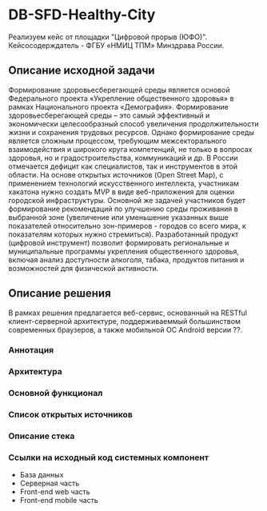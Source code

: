 # DB-SFD-Healthy-City
Реализуем кейс от площадки "Цифровой прорыв (ЮФО)".
Кейсосодерждатель - ФГБУ «НМИЦ ТПМ» Минздрава России.

## Описание исходной задачи
Формирование здоровьесберегающей среды является основой Федерального проекта «Укрепление общественного здоровья» в рамках Национального проекта «Демография». Формирование здоровьесберегающей среды – это самый эффективный и экономически целесообразный способ увеличения продолжительности жизни и сохранения трудовых ресурсов. Однако формирование среды является сложным процессом, требующим межсекторального взаимодействия и широкого круга компетенций, не только в вопросах здоровья, но и градостроительства, коммуникаций и др. В России отмечается дефицит как специалистов, так и инструментов в этой области. 
На основе открытых источников (Open Street Map), с применением технологий искусственного интеллекта, участникам хакатона нужно создать MVP в виде веб-приложения для оценки городской инфраструктуры. 
Основной же задачей участников будет формирование рекомендаций по улучшению среды проживания в выбранной зоне (увеличение или уменьшение указанных выше показателей относительно зон-примеров - городов со всего мира, к показателям которых нужно стремиться).  Разработанный продукт (цифровой инструмент) позволит формировать региональные и муниципальные программы укрепления общественного здоровья, включая анализ доступности алкоголя, табака, продуктов питания и возможностей для физической активности.

## Описание решения
В рамках решения предлагается веб-сервис, основанный на RESTful клиент-серверной архитектуре, поддерживаеммый большинством современных браузеров, а также мобильной ОС Android версии ??.
### Аннотация
### Архитектура
### Основной функционал
### Список открытых источников
### Описание стека
### Ссылки на исходный код системных компонент
- База данных
- Серверная часть
- Front-end web часть
- Front-end mobile часть
